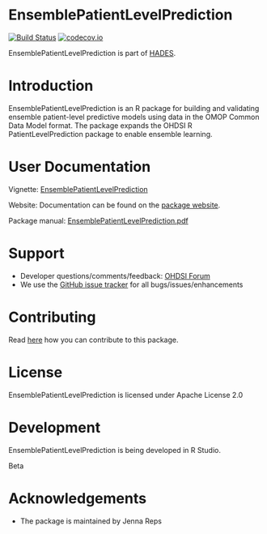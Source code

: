 EnsemblePatientLevelPrediction
========================================================

[![Build Status](https://github.com/OHDSI/EnsemblePatientLevelPrediction/workflows/R-CMD-check/badge.svg)](https://github.com/OHDSI/EnsemblePatientLevelPrediction/actions?query=workflow%3AR-CMD-check)
[![codecov.io](https://codecov.io/github/OHDSI/EnsemblePatientLevelPrediction/coverage.svg?branch=main)](https://codecov.io/github/OHDSI/EnsemblePatientLevelPrediction?branch=main)

EnsemblePatientLevelPrediction is part of [HADES](https://ohdsi.github.io/Hades).

Introduction
============

EnsemblePatientLevelPrediction is an R package for building and validating ensemble patient-level predictive models using data in the OMOP Common Data Model format.  The package expands the OHDSI R PatientLevelPrediction package to enable ensemble learning.


User Documentation
==================

Vignette: [EnsemblePatientLevelPrediction](https://raw.githubusercontent.com/OHDSI/EnsemblePatientLevelPrediction/main/inst/doc/BuildingEnsembleModels.pdf)

Website: Documentation can be found on the [package website](https://ohdsi.github.io/EnsemblePatientLevelPrediction).

Package manual: [EnsemblePatientLevelPrediction.pdf](https://github.com/OHDSI/EnsemblePatientLevelPrediction/blob/master/extras/EnsemblePatientLevelPrediction.pdf)


Support
=======
* Developer questions/comments/feedback: <a href="http://forums.ohdsi.org/c/developers">OHDSI Forum</a>
* We use the <a href="https://github.com/OHDSI/EnsemblePatientLevelPrediction/issues">GitHub issue tracker</a> for all bugs/issues/enhancements

Contributing
============
Read [here](https://ohdsi.github.io/Hades/contribute.html) how you can contribute to this package. 
 
License
=======
EnsemblePatientLevelPrediction is licensed under Apache License 2.0

Development
===========
EnsemblePatientLevelPrediction is being developed in R Studio.

Beta

# Acknowledgements

- The package is maintained by Jenna Reps
